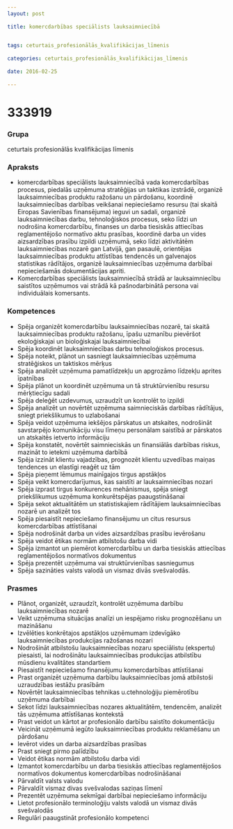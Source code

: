 ```yaml
---
layout: post
    
title: komercdarbības speciālists lauksaimniecībā

    
tags: ceturtais_profesionālās_kvalifikācijas_līmenis
    
categories: ceturtais_profesionālās_kvalifikācijas_līmenis
    
date: 2016-02-25
    
---
```

# 333919

### Grupa
ceturtais profesionālās kvalifikācijas līmenis


### Apraksts

* komercdarbības speciālists lauksaimniecībā vada komercdarbības procesus, piedalās uzņēmuma stratēģijas un taktikas izstrādē, organizē lauksaimniecības produktu ražošanu un pārdošanu, koordinē lauksaimniecības darbības veikšanai nepieciešamo resursu (tai skaitā Eiropas Savienības finansējuma) ieguvi un sadali, organizē lauksaimniecības darbu, tehnoloģiskos procesus, seko līdzi un nodrošina komercdarbību, finanses un darba tiesiskās attiecības reglamentējošo normatīvo aktu prasības, koordinē darba un vides aizsardzības prasību izpildi uzņēmumā, seko līdzi aktivitātēm lauksaimniecības nozarē gan Latvijā, gan pasaulē, orientējas lauksaimniecības produktu attīstības tendencēs un galvenajos statistikas rādītājos, organizē lauksaimniecības uzņēmuma darbībai nepieciešamās dokumentācijas apriti. 
* Komercdarbības speciālists lauksaimniecībā strādā ar lauksaimniecību saistītos uzņēmumos vai strādā kā pašnodarbinātā persona vai individuālais komersants. 

### Kompetences

* Spēja organizēt komercdarbību lauksaimniecības nozarē, tai skaitā lauksaimniecības produktu ražošanu, īpašu uzmanību pievēršot ekoloģiskajai un bioloģiskajai lauksaimniecībai
* Spēja koordinēt lauksaimniecības darbu tehnoloģiskos procesus.
*  Spēja noteikt, plānot un sasniegt lauksaimniecības uzņēmuma stratēģiskos un taktiskos mērķus
* Spēja analizēt uzņēmuma pamatlīdzekļu un apgrozāmo līdzekļu aprites īpatnības
* Spēja plānot un koordinēt uzņēmuma un tā struktūrvienību resursu mērķtiecīgu sadali
* Spēja deleģēt uzdevumus, uzraudzīt un kontrolēt to izpildi
* Spēja analizēt un novērtēt uzņēmuma saimnieciskās darbības rādītājus, sniegt priekšlikumus to uzlabošanai
* Spēja veidot uzņēmuma iekšējos pārskatus un atskaites, nodrošināt savstarpējo komunikāciju visu līmeņu personālam saistībā ar pārskatos un atskaitēs ietverto informāciju
* Spēja konstatēt, novērtēt saimnieciskās un finansiālās darbības riskus, mazināt to ietekmi uzņēmuma darbībā
* Spēja izzināt klientu vajadzības, prognozēt klientu uzvedības maiņas tendences un elastīgi reaģēt uz tām
* Spēja pieņemt lēmumus mainīgajos tirgus apstākļos
* Spēja veikt komercdarījumus, kas saistīti ar lauksaimniecības nozari
* Spēja izprast tirgus konkurences mehānismus, spēja sniegt priekšlikumus uzņēmuma konkurētspējas paaugstināšanai
* Spēja sekot aktualitātēm un statistiskajiem rādītājiem lauksaimniecības nozarē un analizēt tos
* Spēja piesaistīt nepieciešamo finansējumu un citus resursus komercdarbības attīstīšanai
* Spēja nodrošināt darba un vides aizsardzības prasību ievērošanu
* Spēja veidot ētikas normām atbilstošu darba vidi
* Spēja izmantot un piemērot komercdarbību un darba tiesiskās attiecības reglamentējošos normatīvos dokumentus
* Spēja prezentēt uzņēmuma vai struktūrvienības sasniegumus
* Spēja sazināties valsts valodā un vismaz divās svešvalodās.

### Prasmes 
* Plānot, organizēt, uzraudzīt, kontrolēt uzņēmuma darbību lauksaimniecības nozarē
* Veikt uzņēmuma situācijas analīzi un iespējamo risku prognozēšanu un mazināšanu
* Izvēlēties konkrētajos apstākļos uzņēmumam izdevīgāko lauksaimniecības produkcijas ražošanas nozari
* Nodrošināt atbilstošu lauksaimniecības nozaru speciālistu (ekspertu) piesaisti, lai nodrošinātu lauksaimniecības produkcijas atbilstību mūsdienu kvalitātes standartiem
* Piesaistīt nepieciešamo finansējumu komercdarbības attīstīšanai
* Prast organizēt uzņēmuma darbību lauksaimniecības jomā atbilstoši uzraudzības iestāžu prasībām
* Novērtēt lauksaimniecības tehnikas u.ctehnoloģiju piemērotību uzņēmuma darbībai
* Sekot līdzi lauksaimniecības nozares aktualitātēm, tendencēm, analizēt tās uzņēmuma attīstīšanas kontekstā
* Prast veidot un kārtot ar profesionālo darbību saistīto dokumentāciju
* Veicināt uzņēmumā iegūto lauksaimniecības produktu reklamēšanu un pārdošanu
* Ievērot vides un darba aizsardzības prasības
* Prast sniegt pirmo palīdzību
* Veidot ētikas normām atbilstošu darba vidi
* Izmantot komercdarbību un darba tiesiskās attiecības reglamentējošos normatīvos dokumentus komercdarbības nodrošināšanai
* Pārvaldīt valsts valodu
* Pārvaldīt vismaz divas svešvalodas saziņas līmenī
* Prezentēt uzņēmuma sekmīgai darbībai nepieciešamo informāciju
* Lietot profesionālo terminoloģiju valsts valodā un vismaz divās svešvalodās
* Regulāri paaugstināt profesionālo kompetenci